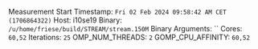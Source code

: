 Measurement Start Timestamp: `Fri 02 Feb 2024 09:58:42 AM CET (1706864322)`
Host: i10se19
Binary: `/u/home/friese/build/STREAM/stream.150M`
Binary Arguments: ``
Cores: `60,52`
Iterations: `25`
OMP_NUM_THREADS: `2`
GOMP_CPU_AFFINITY: `60,52`

